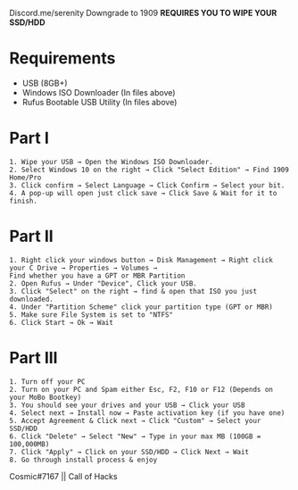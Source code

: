 Discord.me/serenity
Downgrade to 1909 **REQUIRES YOU TO WIPE YOUR SSD/HDD**

# Requirements
- USB (8GB+)
- Windows ISO Downloader (In files above)
- Rufus Bootable USB Utility (In files above)

# Part I
```
1. Wipe your USB → Open the Windows ISO Downloader.
2. Select Windows 10 on the right → Click "Select Edition" → Find 1909 Home/Pro
3. Click confirm → Select Language → Click Confirm → Select your bit.
4. A pop-up will open just click save → Click Save & Wait for it to finish.
```

# Part II
```
1. Right click your windows button → Disk Management → Right click your C Drive → Properties → Volumes → 
Find whether you have a GPT or MBR Partition
2. Open Rufus → Under "Device", Click your USB.
3. Click "Select" on the right → find & open that ISO you just downloaded.
4. Under "Partition Scheme" click your partition type (GPT or MBR)
5. Make sure File System is set to "NTFS"
6. Click Start → Ok → Wait
```

# Part III
```
1. Turn off your PC
2. Turn on your PC and Spam either Esc, F2, F10 or F12 (Depends on your MoBo Bootkey)
3. You should see your drives and your USB → Click your USB
4. Select next → Install now → Paste activation key (if you have one)
5. Accept Agreement & Click next → Click "Custom" → Select your SSD/HDD
6. Click "Delete" → Select "New" → Type in your max MB (100GB = 100,000MB)
7. Click "Apply" → Click on your SSD/HDD → Click Next → Wait
8. Go through install process & enjoy
```

Cosmic#7167 || Call of Hacks
